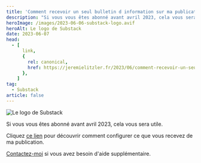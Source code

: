 ```yaml
---
title: 'Comment recevoir un seul bulletin d information sur ma publication'
description: "Si vous vous êtes abonné avant avril 2023, cela vous sera utile."
heroImage: /images/2023-06-06-substack-logo.avif
heroAlt: Le logo de Substack
date: 2023-06-07
head:
  - [
      link,
      {
        rel: canonical,
        href: https://jeremielitzler.fr/2023/06/comment-recevoir-un-seul-bulletin-d-information-sur-ma-publication,
      },
    ]
tag:
  - Substack
article: false
---
```


![Le logo de Substack](/images/2023-06-06-substack-logo.avif)

Si vous vous êtes abonné avant avril 2023, cela vous sera utile.

<!-- more -->

Cliquez [ce lien](../comment-configurer-substack-avec-plusieurs-langues-en-2023/welcome-email.md#activez-la-ou-les-newsletters-dont-vous-avez-besoin) pour découvrir comment configurer ce que vous recevez de ma publication.

[Contactez-moi](../../../page/contactez-moi//README.md) si vous avez besoin d'aide supplémentaire.
